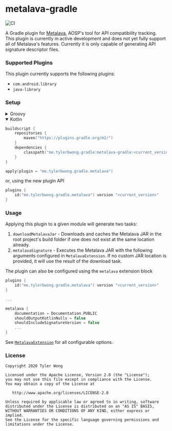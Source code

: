 # metalava-gradle
![CI](https://github.com/tylerbwong/metalava-gradle/workflows/CI/badge.svg)

A Gradle plugin for [Metalava](https://android.googlesource.com/platform/tools/metalava/), AOSP's tool for API compatibility tracking. This plugin is currently in active development and does not yet fully support all of Metalava's features. Currently it is only capable of generating API signature descriptor files.

### Supported Plugins

This plugin currently supports the following plugins:

* `com.android.library`
* `java-library`

### Setup

<details>
<summary>Groovy</summary>

```groovy
buildscript {
    repositories {
        maven {
            url "https://plugins.gradle.org/m2/"
        }
    }
    dependencies {
        classpath "me.tylerbwong.gradle:metalava-gradle:<current_version>"
    }
}

apply plugin: "me.tylerbwong.gradle.metalava"
```
</details>
<details open>
<summary>Kotlin</summary>

```kotlin
buildscript {
    repositories {
        maven("https://plugins.gradle.org/m2/")
    }
    dependencies {
        classpath("me.tylerbwong.gradle:metalava-gradle:<current_version>")
    }
}

apply(plugin = "me.tylerbwong.gradle.metalava")
```

or, using the new plugin API

```kotlin
plugins {
    id("me.tylerbwong.gradle.metalava") version "<current_version>"
}
```
</details>

### Usage

Applying this plugin to a given module will generate two tasks:

1. `downloadMetalavaJar` - Downloads and caches the Metalava JAR in the root project's build folder if one does not exist at the same location already.
2. `metalavaSignature` - Executes the Metalava JAR with the following arguments configured in `MetalavaExtension`. If no custom JAR location is provided, it will use the result of the download task.

The plugin can also be configured using the `metalava` extension block

```kt
plugins {
    id("me.tylerbwong.gradle.metalava") version "<current_version>"
}

...

metalava {
    documentation = Documentation.PUBLIC
    shouldOutputKotlinNulls = false
    shouldIncludeSignatureVersion = false
    ...
}
```

See [`MetalavaExtension`](https://github.com/tylerbwong/metalava-gradle/blob/main/plugin/src/main/kotlin/me/tylerbwong/gradle/metalava/extension/MetalavaExtension.kt) for all configurable options.

### License

    Copyright 2020 Tyler Wong

    Licensed under the Apache License, Version 2.0 (the "License");
    you may not use this file except in compliance with the License.
    You may obtain a copy of the License at

       http://www.apache.org/licenses/LICENSE-2.0

    Unless required by applicable law or agreed to in writing, software
    distributed under the License is distributed on an "AS IS" BASIS,
    WITHOUT WARRANTIES OR CONDITIONS OF ANY KIND, either express or implied.
    See the License for the specific language governing permissions and
    limitations under the License.
